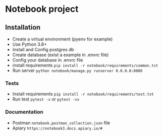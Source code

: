 # Notebook project

## Installation

- Create a virtual environment (pyenv for example)
- Use Python 3.8+
- Install and Config postgres db
- Create database (exist a example in .envrc file)
- Config your database in .envrc file
- install requirements `pip install -r notebook/requirements/common.txt`
- Run server `python notebook/manage.py runserver 0.0.0.0:8000`


### Tests
- Install requirements `pip install -r notebook/requirements/test.txt`
- Run test `pytest -x` or `pytest -vv`

### Documentation 

- Postman `notebook.postman_collection.json` file 
- Apiary `https://notebook3.docs.apiary.io/#`